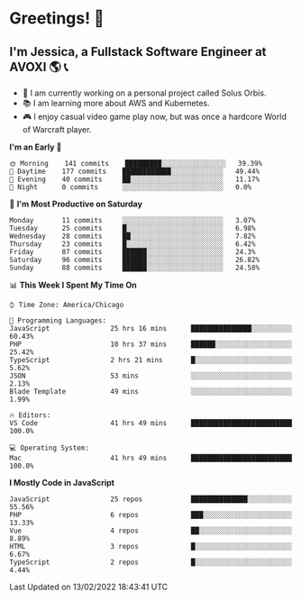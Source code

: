 # Greetings! 🧠

## I'm Jessica, a Fullstack Software Engineer at AVOXI 🌎 📞

- 🌟 I am currently working on a personal project called Solus Orbis.
- 📚 I am learning more about AWS and Kubernetes.
- 🎮 I enjoy casual video game play now, but was once a hardcore World of Warcraft player.

<!--START_SECTION:waka-->
**I'm an Early 🐤** 

```text
🌞 Morning    141 commits    █████████░░░░░░░░░░░░░░░░   39.39% 
🌆 Daytime    177 commits    ████████████░░░░░░░░░░░░░   49.44% 
🌃 Evening    40 commits     ██░░░░░░░░░░░░░░░░░░░░░░░   11.17% 
🌙 Night      0 commits      ░░░░░░░░░░░░░░░░░░░░░░░░░   0.0%

```
📅 **I'm Most Productive on Saturday** 

```text
Monday       11 commits     ░░░░░░░░░░░░░░░░░░░░░░░░░   3.07% 
Tuesday      25 commits     █░░░░░░░░░░░░░░░░░░░░░░░░   6.98% 
Wednesday    28 commits     ██░░░░░░░░░░░░░░░░░░░░░░░   7.82% 
Thursday     23 commits     █░░░░░░░░░░░░░░░░░░░░░░░░   6.42% 
Friday       87 commits     ██████░░░░░░░░░░░░░░░░░░░   24.3% 
Saturday     96 commits     ██████░░░░░░░░░░░░░░░░░░░   26.82% 
Sunday       88 commits     ██████░░░░░░░░░░░░░░░░░░░   24.58%

```


📊 **This Week I Spent My Time On** 

```text
⌚︎ Time Zone: America/Chicago

💬 Programming Languages: 
JavaScript               25 hrs 16 mins      ███████████████░░░░░░░░░░   60.43% 
PHP                      10 hrs 37 mins      ██████░░░░░░░░░░░░░░░░░░░   25.42% 
TypeScript               2 hrs 21 mins       █░░░░░░░░░░░░░░░░░░░░░░░░   5.62% 
JSON                     53 mins             ░░░░░░░░░░░░░░░░░░░░░░░░░   2.13% 
Blade Template           49 mins             ░░░░░░░░░░░░░░░░░░░░░░░░░   1.99%

🔥 Editors: 
VS Code                  41 hrs 49 mins      █████████████████████████   100.0%

💻 Operating System: 
Mac                      41 hrs 49 mins      █████████████████████████   100.0%

```

**I Mostly Code in JavaScript** 

```text
JavaScript               25 repos            ██████████████░░░░░░░░░░░   55.56% 
PHP                      6 repos             ███░░░░░░░░░░░░░░░░░░░░░░   13.33% 
Vue                      4 repos             ██░░░░░░░░░░░░░░░░░░░░░░░   8.89% 
HTML                     3 repos             █░░░░░░░░░░░░░░░░░░░░░░░░   6.67% 
TypeScript               2 repos             █░░░░░░░░░░░░░░░░░░░░░░░░   4.44%

```



 Last Updated on 13/02/2022 18:43:41 UTC
<!--END_SECTION:waka-->

<!--
**jessikuh/jessikuh** is a ✨ _special_ ✨ repository because its `README.md` (this file) appears on your GitHub profile.

Here are some ideas to get you started:

- 🔭 I’m currently working on ...
- 🌱 I’m currently learning ...
- 👯 I’m looking to collaborate on ...
- 🤔 I’m looking for help with ...
- 💬 Ask me about ...
- 📫 How to reach me: ...
- 😄 Pronouns: ...
- ⚡ Fun fact: ...
-->
